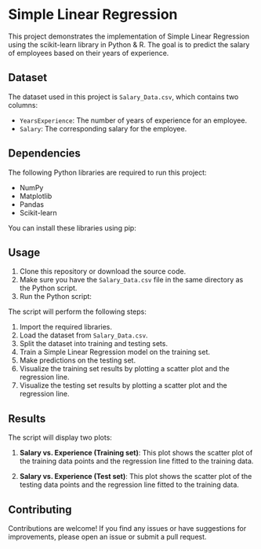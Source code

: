 # Simple Linear Regression

This project demonstrates the implementation of Simple Linear Regression using the scikit-learn library in Python & R. The goal is to predict the salary of employees based on their years of experience.

## Dataset

The dataset used in this project is `Salary_Data.csv`, which contains two columns:

- `YearsExperience`: The number of years of experience for an employee.
- `Salary`: The corresponding salary for the employee.

## Dependencies

The following Python libraries are required to run this project:

- NumPy
- Matplotlib
- Pandas
- Scikit-learn

You can install these libraries using pip:

## Usage

1. Clone this repository or download the source code.
2. Make sure you have the `Salary_Data.csv` file in the same directory as the Python script.
3. Run the Python script:

The script will perform the following steps:

1. Import the required libraries.
2. Load the dataset from `Salary_Data.csv`.
3. Split the dataset into training and testing sets.
4. Train a Simple Linear Regression model on the training set.
5. Make predictions on the testing set.
6. Visualize the training set results by plotting a scatter plot and the regression line.
7. Visualize the testing set results by plotting a scatter plot and the regression line.

## Results

The script will display two plots:

1. **Salary vs. Experience (Training set)**: This plot shows the scatter plot of the training data points and the regression line fitted to the training data.

2. **Salary vs. Experience (Test set)**: This plot shows the scatter plot of the testing data points and the regression line fitted to the training data.

## Contributing

Contributions are welcome! If you find any issues or have suggestions for improvements, please open an issue or submit a pull request.
